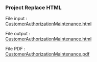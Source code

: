 ### Project Replace HTML

File input : <br />
[CustomerAuthorizationMaintenance.html](./html-input/CustomerAuthorizationMaintenance.html)

File output : <br />
[CustomerAuthorizationMaintenance.html](./html-output/CustomerAuthorizationMaintenance.html)

File PDF : <br />
[CustomerAuthorizationMaintenance.pdf](./pdf-output/CustomerAuthorizationMaintenance.pdf)